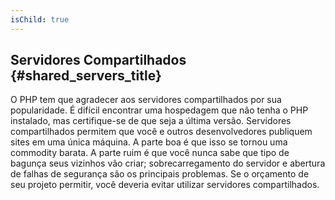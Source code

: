 ```yaml
---
isChild: true
---
```


## Servidores Compartilhados {#shared_servers_title}

O PHP tem que agradecer aos servidores compartilhados por sua popularidade. É difícil encontrar uma hospedagem que
não tenha o PHP instalado, mas certifique-se de que seja a última versão. Servidores compartilhados permitem que você
e outros desenvolvedores publiquem sites em uma única máquina. A parte boa é que isso se tornou uma commodity barata.
A parte ruim é que você nunca sabe que tipo de bagunça seus vizinhos vão criar; sobrecarregamento do servidor e
abertura de falhas de segurança são os principais problemas. Se o orçamento de seu projeto permitir, você deveria
evitar utilizar servidores compartilhados.
